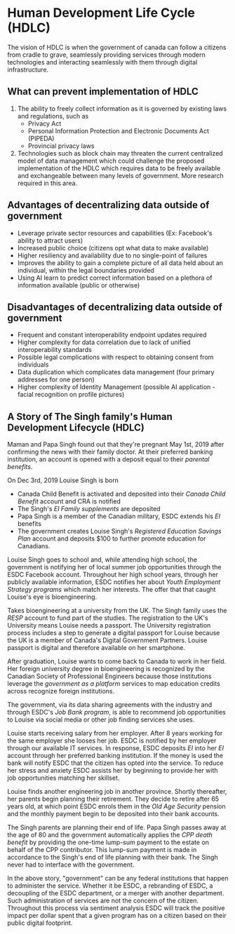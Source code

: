 # Human Development Life Cycle (HDLC)

The vision of HDLC is when the government of canada can follow a citizens from cradle to grave, seamlessly providing services through modern technologies and interacting seamlessly with them through digital infrastructure.

## What can prevent implementation of HDLC

1. The ability to freely collect information as it is governed by existing laws and regulations, such as
    - Privacy Act
    - Personal Information Protection and Electronic Documents Act (PIPEDA)
    - Provincial privacy laws
2. Technologies such as block chain may threaten the current centralized model of data management which could challenge the proposed implementation of the HDLC which requires data to be freely available and exchangeable between many levels of government. More research required in this area.

## Advantages of decentralizing data outside of government

- Leverage private sector resources and capabilities (Ex: Facebook's ability to attract users)
- Increased public choice (citizens opt what data to make available)
- Higher resiliency and availability due to no single-point of failures
- Improves the ability to gain a complete picture of all data held about an individual, within the legal boundaries provided
- Using AI learn to predict correct information based on a plethora of information available (public or otherwise)

## Disadvantages of decentralizing data outside of government

- Frequent and constant interoperability endpoint updates required 
- Higher complexity for data correlation due to lack of unified interoperability standards  
- Possible legal complications with respect to obtaining consent from individuals
- Data duplication which complicates data management (four primary addresses for one person)
- Higher complexity of Identity Management (possible AI application - facial recognition on profile pictures)

## A Story of The Singh family's Human Development Lifecycle (HDLC)

Maman and Papa Singh found out that they're pregnant May 1st, 2019 after confirming the news with their family doctor. At their preferred banking institution, an account is opened with a deposit equal to their *parental benefits*.

On Dec 3rd, 2019 Louise Singh is born

- Canada Child Benefit is activated and deposited into their *Canada Child Benefit* account and CRA is notified
- The Singh's *EI Family supplements* are deposited
- Papa Singh is a member of the Canadian military, ESDC extends his *EI* benefits
- The government creates Louise Singh's *Registered Education Savings Plan* account and deposits $100 to further promote education for Canadians.

Louise Singh goes to school and, while attending high school, the government is notifying her of local summer job opportunities through the ESDC Facebook account. Throughout her high school years, through her publicly available information, ESDC notifies her about *Youth Employment Strategy programs* which match her interests. The offer that that caught Louise's eye is bioengineering.

Takes bioengineering at a university from the UK. The Singh family uses the *RESP* account to fund part of the studies. The registration to the UK's University means Louise needs a passport. The University registration process includes a step to generate a digital passport for Louise because the UK is a member of Canada's Digital Government Partners. Louise passport is digital and therefore available on her smartphone.

After graduation, Louise wants to come back to Canada to work in her field. Her foreign university degree in bioengineering is recognized by the Canadian Society of Professional Engineers because those institutions leverage the *government as a platform* services to map education credits across recognize foreign institutions.

The government, via its data sharing agreements with the industry and through ESDC's *Job Bank program*, is able to recommend job opportunities to Louise via social media or other job finding services she uses.

Louise starts receiving salary from her employer. After 8 years working for the same employer she looses her job. ESDC is notified by her employer through our available IT services. In response, ESDC deposits *EI* into her *EI* account through her preferred banking institution. If the money is used the bank will notify ESDC that the citizen has opted into the service. To reduce her stress and anxiety ESDC assists her by beginning to provide her with job opportunities matching her skillset.

Louise finds another engineering job in another province. Shortly thereafter, her parents begin planning their retirement. They decide to retire after 65 years old, at which point ESDC enrols them in the *Old Age Security* pension and the monthly payment begin to be deposited into their bank accounts.

The Singh parents are planning their end of life. Papa Singh passes away at the age of 80 and the government automatically applies the *CPP death benefit* by providing the one-time lump-sum payment to the estate on behalf of the CPP contributor. This lump-sum payment is made in accordance to the Singh's end of life planning with their bank. The Singh never had to interface with the government.

In the above story, "government" can be any federal institutions that happen to administer the service. Whether it be ESDC, a rebranding of ESDC, a decoupling of the ESDC department, or a merger with another department. Such administration of services are not the concern of the citizen. Throughout this process via sentiment analysis ESDC will track the positive impact per dollar spent that a given program has on a citizen based on their public digital footprint.
